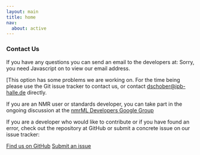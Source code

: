 ```yaml
---
layout: main
title: home
nav:
  about: active
---
```


### Contact Us

If you have any questions you can send an email to the developers at: <script type="text/javascript" language="javascript" src="/js/email.js" >
</script><noscript>Sorry, you need Javascript on to view our email address.</noscript>

[This option has some problems we are working on. For the time being please use the Git issue tracker to contact us, or contact dschober@ipb-halle.de directly.

If you are an NMR user or standards developer, you can take part in the ongoing discussion at the [nmrML Developers Google
Group](https://groups.google.com/group/nmrml/subscribe?note=1&hl=en&noredirect=true&pli=1)


If you are a developer who would like to contribute or if you have found
an error, check out the repository at GitHub or submit a concrete issue on our issue tracker:

<a class="btn btn-primary" href="https://github.com/nmrML/nmrML" role="button">Find us on
GitHub</a> <a class="btn btn-primary" href="https://github.com/nmrML/nmrML/issues"
role="button">Submit an issue</a>


